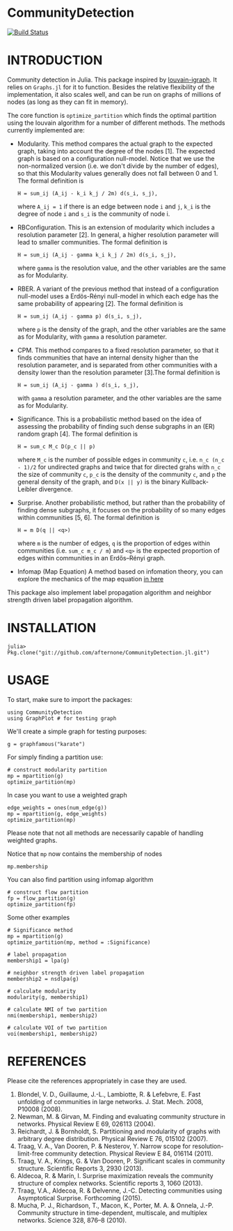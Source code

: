 # CommunityDetection

[![Build Status](https://travis-ci.org/afternone/CommunityDetection.jl.svg?branch=master)](https://travis-ci.org/afternone/CommunityDetection.jl)

INTRODUCTION
============
Community detection in Julia.
This package inspired by [louvain-igraph](https://github.com/vtraag/louvain-igraph).
It relies on `Graphs.jl` for it to function. Besides the relative
flexibility of the implementation, it also scales well, and can be run on graphs
of millions of nodes (as long as they can fit in memory). 


The core function is 
``optimize_partition`` which finds the optimal partition using the louvain algorithm
for a number of different methods. The methods currently implemented are:

* Modularity.
  This method compares the actual graph to the expected graph, taking into
  account the degree of the nodes [1]. The expected graph is based on a
  configuration null-model. Notice that we use the non-normalized version (i.e.
  we don't divide by the number of edges), so that this Modularity values
  generally does not fall between 0 and 1. The formal definition is

  ```
  H = sum_ij (A_ij - k_i k_j / 2m) d(s_i, s_j),
  ```

  where `A_ij = 1` if there is an edge between node `i` and `j`, `k_i` is the degree of
  node `i` and `s_i` is the community of node i.

* RBConfiguration.
  This is an extension of modularity which includes a resolution parameter [2].
  In general, a higher resolution parameter will lead to smaller communities.
  The formal definition is

  ```
  H = sum_ij (A_ij - gamma k_i k_j / 2m) d(s_i, s_j),
  ```

  where `gamma` is the resolution value, and the other variables are the same as
  for Modularity.

* RBER.
  A variant of the previous method that instead of a configuration null-model
  uses a Erdös-Rényi null-model in which each edge has the same probability of
  appearing [2]. The formal definition is

  ```
  H = sum_ij (A_ij - gamma p) d(s_i, s_j),
  ```

  where `p` is the density of the graph, and the other variables are the same as
  for Modularity, with `gamma` a resolution parameter.


* CPM.
  This method compares to a fixed resolution parameter, so that it finds
  communities that have an internal density higher than the resolution
  parameter, and is separated from other communities with a density lower than
  the resolution parameter [3].The formal definition is

  ```
  H = sum_ij (A_ij - gamma ) d(s_i, s_j),
  ```

  with `gamma` a resolution parameter, and the other variables are the same as for
  Modularity.

* Significance.
  This is a probabilistic method based on the idea of assessing the probability
  of finding such dense subgraphs in an (ER) random graph [4]. The formal
  definition is

  ```
  H = sum_c M_c D(p_c || p)
  ```

  where `M_c` is the number of possible edges in community `c`, i.e. `n_c (n_c - 1)/2`
  for undirected graphs and twice that for directed grahs with `n_c` the size of
  community `c`, `p_c` is the density of the community `c`, and `p` the general density
  of the graph, and `D(x || y)` is the binary Kullback-Leibler divergence.

* Surprise.
  Another probabilistic method, but rather than the probability of finding dense
  subgraphs, it focuses on the probability of so many edges within communities
  [5, 6]. The formal definition is

  ```
  H = m D(q || <q>)
  ```

  where `m` is the number of edges, `q` is the proportion of edges within
  communities (i.e. `sum_c m_c / m`) and `<q>` is the expected proportion of edges
  within communities in an Erdős–Rényi graph.

* Infomap (Map Equation)
A method based on infomation theory, 
you can explore the mechanics of the map equation [in here](http://www.mapequation.org/)

This package also implement label propagation algorithm and neighbor strength driven label propagation algorithm.

INSTALLATION
============

```
julia> Pkg.clone("git://github.com/afternone/CommunityDetection.jl.git")
```

USAGE
=====

To start, make sure to import the packages:
```
using CommunityDetection
using GraphPlot # for testing graph
```

We'll create a simple graph for testing purposes:
```
g = graphfamous("karate")
```

For simply finding a partition use:
```
# construct modularity partition
mp = mpartition(g)
optimize_partition(mp)
```

In case you want to use a weighted graph
```
edge_weights = ones(num_edge(g))
mp = mpartition(g, edge_weights)
optimize_partition(mp)
```
Please note that not all methods are necessarily capable of handling weighted
graphs.

Notice that ``mp`` now contains the membership of nodes
```
mp.membership
```

You can also find partition using infomap algorithm
```
# construct flow partition
fp = flow_partition(g)
optimize_partition(fp)
```

Some other examples
```
# Significance method
mp = mpartition(g)
optimize_partition(mp, method = :Significance)

# label propagation
membership1 = lpa(g)

# neighbor strength driven label propagation
membership2 = nsdlpa(g)

# calculate modularity
modularity(g, membership1)

# calculate NMI of two partition
nmi(membership1, membership2)

# calculate VOI of two partition
voi(membership1, membership2)
```


REFERENCES
==========

Please cite the references appropriately in case they are used.

1. Blondel, V. D., Guillaume, J.-L., Lambiotte, R. & Lefebvre, E. Fast unfolding
   of communities in large networks. J. Stat. Mech. 2008, P10008 (2008).
2. Newman, M. & Girvan, M. Finding and evaluating community structure in networks.
   Physical Review E 69, 026113 (2004).
3. Reichardt, J. & Bornholdt, S. Partitioning and modularity of graphs with arbitrary
   degree distribution. Physical Review E 76, 015102 (2007).
4. Traag, V. A., Van Dooren, P. & Nesterov, Y. Narrow scope for resolution-limit-free
   community detection. Physical Review E 84, 016114 (2011).
5. Traag, V. A., Krings, G. & Van Dooren, P. Significant scales in community structure.
   Scientific Reports 3, 2930 (2013).
6. Aldecoa, R. & Marín, I. Surprise maximization reveals the community structure
   of complex networks. Scientific reports 3, 1060 (2013).
7. Traag, V.A., Aldecoa, R. & Delvenne, J.-C. Detecting communities using Asymptotical
   Surprise. Forthcoming (2015).
8. Mucha, P. J., Richardson, T., Macon, K., Porter, M. A. & Onnela, J.-P.
   Community structure in time-dependent, multiscale, and multiplex networks.
   Science 328, 876–8 (2010).

